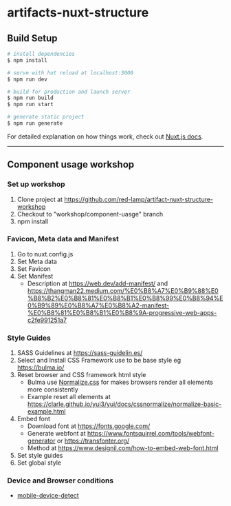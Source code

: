# artifacts-nuxt-structure

## Build Setup

```bash
# install dependencies
$ npm install

# serve with hot reload at localhost:3000
$ npm run dev

# build for production and launch server
$ npm run build
$ npm run start

# generate static project
$ npm run generate
```

For detailed explanation on how things work, check out [Nuxt.js docs](https://nuxtjs.org).

---

## Component usage workshop

### Set up workshop
1. Clone project at https://github.com/red-lamp/artifact-nuxt-structure-workshop
2. Checkout to "workshop/component-uasge" branch
3. npm install

### Favicon, Meta data and Manifest
1. Go to nuxt.config.js
2. Set Meta data
3. Set Favicon
4. Set Manifest
    - Description at https://web.dev/add-manifest/ and https://thangman22.medium.com/%E0%B8%A7%E0%B9%88%E0%B8%B2%E0%B8%81%E0%B8%B1%E0%B8%99%E0%B8%94%E0%B9%89%E0%B8%A7%E0%B8%A2-manifest-%E0%B8%81%E0%B8%B1%E0%B8%9A-progressive-web-apps-c2fe991251a7

### Style Guides
1. SASS Guidelines at https://sass-guidelin.es/
2. Select and Install CSS Framework use to be base style eg https://bulma.io/
3. Reset browser and CSS framework html style
    - Bulma use [Normalize.css](https://necolas.github.io/normalize.css/) for makes browsers render all elements more consistently
    - Example reset all elements at https://clarle.github.io/yui3/yui/docs/cssnormalize/normalize-basic-example.html
4. Embed font
    - Download font at https://fonts.google.com/
    - Generate webfont at https://www.fontsquirrel.com/tools/webfont-generator or https://transfonter.org/
    - Method at https://www.designil.com/how-to-embed-web-font.html
5. Set style guides
6. Set global style

### Device and Browser conditions
- [mobile-device-detect](https://github.com/duskload/mobile-device-detect)
